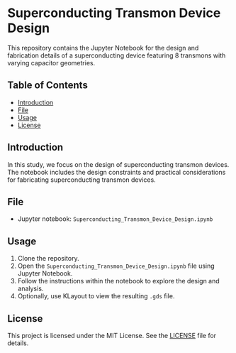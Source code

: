 # Superconducting Transmon Device Design

This repository contains the Jupyter Notebook for the design and fabrication details of a superconducting device featuring 8 transmons with varying capacitor geometries.

## Table of Contents
- [Introduction](#introduction)
- [File](#file)
- [Usage](#usage)
- [License](#license)

## Introduction
In this study, we focus on the design of superconducting transmon devices. The notebook includes the design constraints and practical considerations for fabricating superconducting transmon devices.

## File
- Jupyter notebook: `Superconducting_Transmon_Device_Design.ipynb`

## Usage
1. Clone the repository.
2. Open the `Superconducting_Transmon_Device_Design.ipynb` file using Jupyter Notebook.
3. Follow the instructions within the notebook to explore the design and analysis.
4. Optionally, use KLayout to view the resulting `.gds` file.

## License
This project is licensed under the MIT License. See the [LICENSE](LICENSE) file for details.